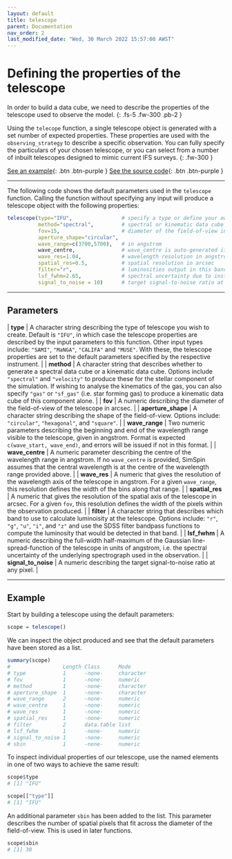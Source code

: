 ```yaml
---
layout: default
title: telescope
parent: Documentation
nav_order: 2
last_modified_date: "Wed, 30 March 2022 15:57:00 AWST"
---
```


# Defining the properties of the telescope

In order to build a data cube, we need to describe the properties of the telescope used to observe the model. 
{: .fs-5 .fw-300 .pb-2 }

Using the `telecope` function, a single telescope object is generated with a set number of expected properties. These properties are used with the `observing_strategy` to describe a specific observation. You can fully specify the particulars of your chosen telescope, or you can select from a number of inbuilt telescopes designed to mimic current IFS surveys. 
{: .fw-300 }

[See an example](#example){: .btn .btn-purple }
[See the source code](https://github.com/kateharborne/SimSpin/blob/d020398fb66274443bb2f70ea1fdd8346c4476ae/R/telescope.R#L44){: .btn .btn-purple }

---

The following code shows the default parameters used in the `telescope` function. Calling the function without specifying any input will produce a telescope object with the following properties:

```R
telescope(type="IFU",                # specify a type or define your own using "IFU"
          method="spectral",         # spectral or kinematic data cube output?
          fov=15,                    # diameter of the field-of-view in arcsec          
          aperture_shape="circular", 
          wave_range=c(3700,5700),   # in angstrom
          wave_centre,               # wave_centre is auto-generated if not supplied
          wave_res=1.04,             # wavelength resolution in angstrom
          spatial_res=0.5,           # spatial resolution in arcsec
          filter="r",                # luminosities output in this band  
          lsf_fwhm=2.65,             # spectral uncertainty due to instrument in angstrom
          signal_to_noise = 10)      # target signal-to-noise ratio at any pixel
```

---

## Parameters

| **type**              | A character string describing the type of telescope you wish to create. Default is `"IFU"`, in which case the telescope properties are described by the input parameters to this function. Other input types include: `"SAMI"`, `"MaNGA"`, `"CALIFA"` and `"MUSE"`. With these, the telescope properties are set to the default parameters specified by the respective instrument.    |
| **method**            |  A character string that describes whether to generate a spectral data cube or a kinematic data cube. Options include `"spectral"` and `"velocity"` to produce these for the stellar component of the simulation. If wishing to analyse the kinematics of the gas, you can also specify `"gas"` or `"sf_gas"` (i.e. star forming gas) to produce a kinematic data cube of this component alone.   |
| **fov**               | A numeric describing the diameter of the field-of-view of the telescope in arcsec.    |
| **aperture_shape**    | A character string describing the shape of the field-of-view. Options include: `"circular"`, `"hexagonal"`, and `"square"`.   |
| **wave_range**        | Two numeric parameters describing the beginning and end of the wavelength range visible to the telescope, given in angstrom. Format is expected `c(wave_start, wave_end)`, and errors will be issued if not in this format.   |
| **wave_centre**       | A numeric parameter describing the centre of the wavelength range in angstrom. If no `wave_centre` is provided, SimSpin assumes that the central wavelength is at the centre of the wavelength range provided above.   |
| **wave_res**          | A numeric that gives the resolution of the wavelength axis of the telescope in angstrom. For a given `wave_range`, this resolution defines the width of the bins along that range.    |
| **spatial_res**       |  A numeric that gives the resolution of the spatial axis of the telescope in arcsec. For a given `fov`, this resolution defines the width of the pixels within the observation produced.  |
| **filter**            | A character string that describes which band to use to calculate luminoisity at the telescope. Options include: `"r"`, `"g"`, `"u"`, `"i"`, and `"z"` and use the SDSS filter bandpass functions to compute the luminosity that would be detected in that band.   |
| **lsf_fwhm**          | A numeric describing the full-width half-maximum of the Gaussian line-spread-function of the telescope in units of angstrom, i.e. the spectral uncertainty of the underlying spectrograph used in the observation.    |
| **signal_to_noise**   | A numeric describing the target signal-to-noise ratio at any pixel.   |

---

## Example

Start by building a telescope using the default parameters:
```R
scope = telescope()
```
We can inspect the object produced and see that the default parameters have been stored as a list.
```R
summary(scope)
#                 Length Class      Mode     
# type            1      -none-     character
# fov             1      -none-     numeric  
# method          1      -none-     character
# aperture_shape  1      -none-     character
# wave_range      2      -none-     numeric  
# wave_centre     1      -none-     numeric  
# wave_res        1      -none-     numeric  
# spatial_res     1      -none-     numeric  
# filter          2      data.table list     
# lsf_fwhm        1      -none-     numeric  
# signal_to_noise 1      -none-     numeric  
# sbin            1      -none-     numeric  
``` 
To inspect individual properties of our telescope, use the named elements in one of two ways to achieve the same result:

```R
scope$type
# [1] "IFU"

scope[["type"]]
# [1] "IFU"
```

An additional parameter `sbin` has been added to the list. This parameter describes the number of spatial pixels that fit across the diameter of the field-of-view. This is used in later functions. 

```R
scope$sbin
# [1] 30
``` 
